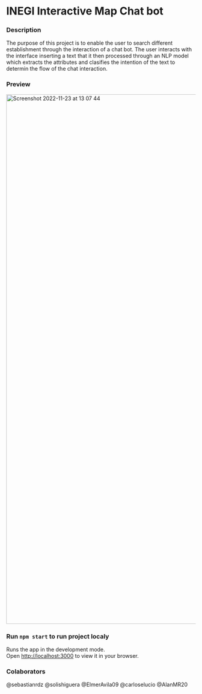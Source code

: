 # INEGI Interactive Map Chat bot

### Description

The purpose of this project is to enable the user to search different establishment through the interaction of a chat bot. The user interacts with the interface inserting a text that it then processed through an NLP model which extracts the attributes and clasifies the intention of the text to determin the flow of the chat interaction.

### Preview
<img width="1404" alt="Screenshot 2022-11-23 at 13 07 44" src="https://user-images.githubusercontent.com/101605777/205559819-15f0855f-a3e0-4957-9b18-0a7b21555111.png">

### Run `npm start` to run project localy

Runs the app in the development mode.\
Open [http://localhost:3000](http://localhost:3000) to view it in your browser.

### Colaborators
@sebastianrdz
@solishiguera
@ElmerAvila09
@carloselucio
@AlanMR20


